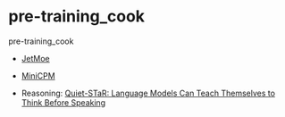 # pre-training_cook
pre-training_cook

- [JetMoe](https://github.com/myshell-ai/JetMoE)
- [MiniCPM](https://github.com/OpenBMB/MiniCPM/tree/main)

- Reasoning: [Quiet-STaR: Language Models Can Teach Themselves to Think Before Speaking](https://arxiv.org/pdf/2403.09629.pdf)
